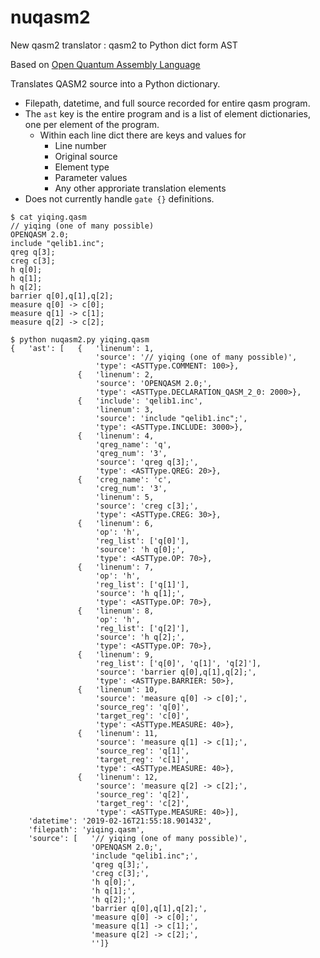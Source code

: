 # nuqasm2
New qasm2 translator : qasm2 to Python dict form AST

Based on [Open Quantum Assembly Language](https://arxiv.org/pdf/1707.03429.pdf)

Translates QASM2 source into a Python dictionary.
* Filepath, datetime, and full source recorded for entire qasm program.
* The `ast` key is the entire program and is a list of element dictionaries, one per element of the program.
  * Within each line dict there are keys and values for
    * Line number
    * Original source
    * Element type
    * Parameter values
    * Any other approriate translation elements
* Does not currently handle `gate {}` definitions.

```
$ cat yiqing.qasm
// yiqing (one of many possible)
OPENQASM 2.0;
include "qelib1.inc";
qreg q[3];
creg c[3];
h q[0];
h q[1];
h q[2];
barrier q[0],q[1],q[2];
measure q[0] -> c[0];
measure q[1] -> c[1];
measure q[2] -> c[2];

$ python nuqasm2.py yiqing.qasm
{   'ast': [   {   'linenum': 1,
                   'source': '// yiqing (one of many possible)',
                   'type': <ASTType.COMMENT: 100>},
               {   'linenum': 2,
                   'source': 'OPENQASM 2.0;',
                   'type': <ASTType.DECLARATION_QASM_2_0: 2000>},
               {   'include': 'qelib1.inc',
                   'linenum': 3,
                   'source': 'include "qelib1.inc";',
                   'type': <ASTType.INCLUDE: 3000>},
               {   'linenum': 4,
                   'qreg_name': 'q',
                   'qreg_num': '3',
                   'source': 'qreg q[3];',
                   'type': <ASTType.QREG: 20>},
               {   'creg_name': 'c',
                   'creg_num': '3',
                   'linenum': 5,
                   'source': 'creg c[3];',
                   'type': <ASTType.CREG: 30>},
               {   'linenum': 6,
                   'op': 'h',
                   'reg_list': ['q[0]'],
                   'source': 'h q[0];',
                   'type': <ASTType.OP: 70>},
               {   'linenum': 7,
                   'op': 'h',
                   'reg_list': ['q[1]'],
                   'source': 'h q[1];',
                   'type': <ASTType.OP: 70>},
               {   'linenum': 8,
                   'op': 'h',
                   'reg_list': ['q[2]'],
                   'source': 'h q[2];',
                   'type': <ASTType.OP: 70>},
               {   'linenum': 9,
                   'reg_list': ['q[0]', 'q[1]', 'q[2]'],
                   'source': 'barrier q[0],q[1],q[2];',
                   'type': <ASTType.BARRIER: 50>},
               {   'linenum': 10,
                   'source': 'measure q[0] -> c[0];',
                   'source_reg': 'q[0]',
                   'target_reg': 'c[0]',
                   'type': <ASTType.MEASURE: 40>},
               {   'linenum': 11,
                   'source': 'measure q[1] -> c[1];',
                   'source_reg': 'q[1]',
                   'target_reg': 'c[1]',
                   'type': <ASTType.MEASURE: 40>},
               {   'linenum': 12,
                   'source': 'measure q[2] -> c[2];',
                   'source_reg': 'q[2]',
                   'target_reg': 'c[2]',
                   'type': <ASTType.MEASURE: 40>}],
    'datetime': '2019-02-16T21:55:18.901432',
    'filepath': 'yiqing.qasm',
    'source': [   '// yiqing (one of many possible)',
                  'OPENQASM 2.0;',
                  'include "qelib1.inc";',
                  'qreg q[3];',
                  'creg c[3];',
                  'h q[0];',
                  'h q[1];',
                  'h q[2];',
                  'barrier q[0],q[1],q[2];',
                  'measure q[0] -> c[0];',
                  'measure q[1] -> c[1];',
                  'measure q[2] -> c[2];',
                  '']}
```
